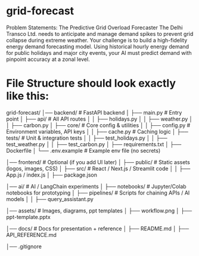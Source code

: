 # grid-forecast

Problem Statements:
The Predictive Grid Overload Forecaster The Delhi Transco Ltd. needs to anticipate and manage demand spikes to prevent grid collapse during extreme weather. Your challenge is to build a high-fidelity energy demand forecasting model. Using historical hourly energy demand for public holidays and major city events, your AI must predict demand with pinpoint accuracy at a zonal level.


# File Structure should look exactly like this: 
grid-forecast/
│── backend/                # FastAPI backend
│   ├── main.py              # Entry point
│   ├── api/                 # All API routes
│   │   ├── holidays.py
│   │   ├── weather.py
│   │   ├── carbon.py
│   ├── core/                # Core config & utilities
│   │   ├── config.py        # Environment variables, API keys
│   │   ├── cache.py         # Caching logic
│   ├── tests/               # Unit & integration tests
│   │   ├── test_holidays.py
│   │   ├── test_weather.py
│   │   ├── test_carbon.py
│   ├── requirements.txt
│   ├── Dockerfile
│   └── .env.example         # Example env file (no secrets)

│── frontend/                # Optional (if you add UI later)
│   ├── public/              # Static assets (logos, images, CSS)
│   ├── src/                 # React / Next.js / Streamlit code
│   │   ├── App.js / index.js
│   ├── package.json

│── ai/                      # AI / LangChain experiments
│   ├── notebooks/           # Jupyter/Colab notebooks for prototyping
│   ├── pipelines/           # Scripts for chaining APIs / AI models
│   │   ├── query_assistant.py

│── assets/                  # Images, diagrams, ppt templates
│   ├── workflow.png
│   ├── ppt-template.pptx

│── docs/                    # Docs for presentation + reference
│   ├── README.md
│   ├── API_REFERENCE.md

│── .gitignore
